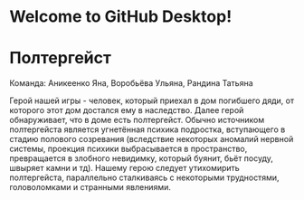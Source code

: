 # Welcome to GitHub Desktop! 
# Полтергейст

Команда: Аникеенко Яна, Воробьёва Ульяна, Рандина Татьяна

Герой нашей игры - человек, который приехал в дом погибшего дяди, от которого этот дом достался ему в наследство. Далее герой обнаруживает, что в доме есть полтергейст. Обычно источником полтергейста является угнетённая психика подростка, вступающего в стадию полового созревания (вследствие некоторых аномалий нервной системы, проекция психики выбрасывается в пространство, превращается в злобного невидимку, который буянит, бьёт посуду, швыряет камни и тд). Нашему герою следует утихомирить полтергейста, параллельно сталкиваясь с некоторыми трудностями, головоломками и странными явлениями.



